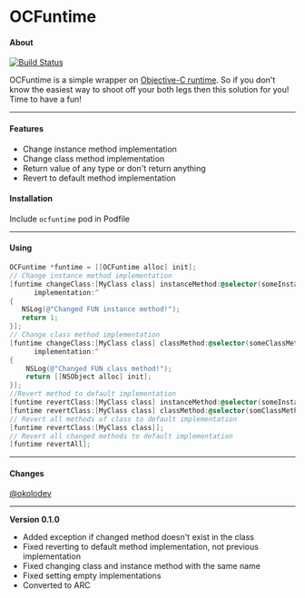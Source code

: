 OCFuntime
============

#### About
[![Build Status](https://travis-ci.org/belkevich/ocfuntime.png?branch=develop)](https://travis-ci.org/belkevich/ocfuntime)

OCFuntime is a simple wrapper on [Objective-C runtime](https://developer.apple.com/library/mac/#documentation/Cocoa/Reference/ObjCRuntimeRef/Reference/reference.html). So if you don't know the easiest way to shoot off your both legs then this solution for you! Time to have a fun! 

---

#### Features
* Change instance method implementation
* Change class method implementation
* Return value of any type or don't return anything
* Revert to default method implementation

#### Installation
Include `ocfuntime` pod in Podfile

---

#### Using
```objective-c
OCFuntime *funtime = [[OCFuntime alloc] init];
// Change instance method implementation
[funtime changeClass:[MyClass class] instanceMethod:@selector(someInstanceMethod) 
      implementation:^
{
   NSLog(@"Changed FUN instance method!");
   return 1;
}];
// Change class method implementation
[funtime changeClass:[MyClass class] classMethod:@selector(someClassMethod) 
      implementation:^
{
    NSLog(@"Changed FUN class method!");
    return [[NSObject alloc] init];
}];
//Revert method to default implementation
[funtime revertClass:[MyClass class] instanceMethod:@selector(someInstanceMethod)];
[funtime revertClass:[MyClass class] classMethod:@selector(somClassMethod)];
// Revert all methods of class to default implementation
[funtime revertClass:[MyClass class]];
// Revert all changed methods to default implementation
[funtime revertAll];
```

---

#### Changes
[@okolodev](https://twitter.com/okolodev)

---

**Version 0.1.0**
* Added exception if changed method doesn't exist in the class
* Fixed reverting to default method implementation, not previous implementation
* Fixed changing class and instance method with the same name
* Fixed setting empty implementations
* Converted to ARC
